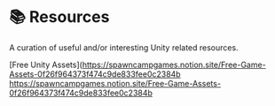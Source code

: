 # 📚 Resources

A curation of useful and/or interesting Unity related resources.

[Free Unity Assets](https://spawncampgames.notion.site/Free-Game-Assets-0f26f964373f474c9de833fee0c2384b
https://spawncampgames.notion.site/Free-Game-Assets-0f26f964373f474c9de833fee0c2384b
